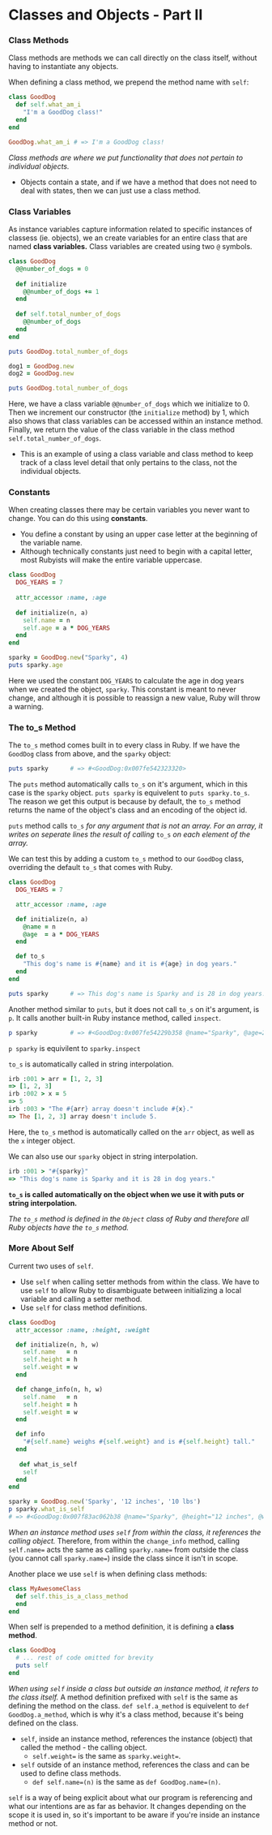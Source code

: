 # Classes and Objects - Part II

### Class Methods

Class methods are methods we can call directly on the class itself, without having to instantiate any objects. 

When defining a class method, we prepend the method name with `self`:

```ruby
class GoodDog
  def self.what_am_i
    "I'm a GoodDog class!"
  end
end

GoodDog.what_am_i # => I'm a GoodDog class!
```

*Class methods are where we put functionality that does not pertain to individual objects.*

- Objects contain a state, and if we have a method that does not need to deal with states, then we can just use a class method. 

### Class Variables

As instance variables capture information related to specific instances of classess (ie. objects), we an create variables for an entire class that are named **class variables.** Class variables are created using two `@` symbols. 

```ruby
class GoodDog
  @@number_of_dogs = 0
  
  def initialize
    @@number_of_dogs += 1
  end
  
  def self.total_number_of_dogs
    @@number_of_dogs
  end
end

puts GoodDog.total_number_of_dogs

dog1 = GoodDog.new
dog2 = GoodDog.new

puts GoodDog.total_number_of_dogs
```

Here, we have a class variable `@@number_of_dogs` which we initialize to 0. Then we increment our constructor (the `initialize` method) by 1, which also shows that class variables can be accessed within an instance method. Finally, we return the value of the class variable in the class method `self.total_number_of_dogs`. 

- This is an example of using a class variable and class method to keep track of a class level detail that only pertains to the class, not the individual objects.

### Constants

When creating classes there may be certain variables you never want to change. You can do this using **constants**. 

- You define a constant by using an upper case letter at the beginning of the variable name.
- Although technically constants just need to begin with a capital letter, most Rubyists will make the entire variable uppercase.

```ruby
class GoodDog
  DOG_YEARS = 7
  
  attr_accessor :name, :age
  
  def initialize(n, a)
    self.name = n
    self.age = a * DOG_YEARS
  end
end

sparky = GoodDog.new("Sparky", 4)
puts sparky.age
```

Here we used the constant `DOG_YEARS` to calculate the age in dog years when we created the object, `sparky`. This constant is meant to never change, and although it is possible to reassign a new value, Ruby will throw a warning.

### The to_s Method

The `to_s` method comes built in to every class in Ruby. If we have the `GoodDog` class from above, and the `sparky` object:

```ruby
puts sparky      # => #<GoodDog:0x007fe542323320>
```

The `puts` method automatically calls `to_s` on it's argument, which in this case is the `sparky` object. `puts sparky` is equivelent to `puts sparky.to_s`. The reason we get this output is because by default, the `to_s` method returns the name of the object's class and an encoding of the object id. 

`puts` method calls `to_s` *for any argument that is not an array. For an array, it writes on seperate lines the result of calling* `to_s` *on each element of the array.*

We can test this by adding a custom `to_s` method to our `GoodDog` class, overriding the default `to_s` that comes with Ruby.

```ruby
class GoodDog
  DOG_YEARS = 7

  attr_accessor :name, :age

  def initialize(n, a)
    @name = n
    @age  = a * DOG_YEARS
  end

  def to_s
    "This dog's name is #{name} and it is #{age} in dog years."
  end
end

puts sparky      # => This dog's name is Sparky and is 28 in dog years.
```

Another method similar to `puts`, but it does not call `to_s` on it's argument, is `p`. It calls another built-in Ruby instance method, called `inspect`. 

```ruby
p sparky         # => #<GoodDog:0x007fe54229b358 @name="Sparky", @age=28>
```

`p sparky` is equivilent to `sparky.inspect`

`to_s` is automatically called in string interpolation. 

```ruby
irb :001 > arr = [1, 2, 3]
=> [1, 2, 3]
irb :002 > x = 5
=> 5
irb :003 > "The #{arr} array doesn't include #{x}."
=> The [1, 2, 3] array doesn't include 5.
```

Here, the `to_s` method is automatically called on the `arr` object, as well as the `x` integer object.

We can also use our `sparky` object in string interpolation.

```ruby
irb :001 > "#{sparky}"
=> "This dog's name is Sparky and it is 28 in dog years."
```

**`to_s` is called automatically on the object when we use it with puts or string interpolation.**

*The `to_s` method is defined in the `Object` class of Ruby and therefore all Ruby objects have the `to_s` method.*

### More About Self

Current two uses of `self`.

- Use `self` when calling setter methods from within the class. We have to use `self` to allow Ruby to disambiguate between initializing a local variable and calling a setter method.
- Use `self` for class method definitions.

```ruby
class GoodDog
  attr_accessor :name, :height, :weight

  def initialize(n, h, w)
    self.name   = n
    self.height = h
    self.weight = w
  end

  def change_info(n, h, w)
    self.name   = n
    self.height = h
    self.weight = w
  end

  def info
    "#{self.name} weighs #{self.weight} and is #{self.height} tall."
  end
  
   def what_is_self
    self
  end
end

sparky = GoodDog.new('Sparky', '12 inches', '10 lbs')
p sparky.what_is_self
# => #<GoodDog:0x007f83ac062b38 @name="Sparky", @height="12 inches", @weight="10 lbs">
```

*When an instance method uses `self` from within the class, it references the calling object.* Therefore, from within the `change_info` method, calling `self.name=` acts the same as calling `sparky.name=` from outside the class (you cannot call `sparky.name=`) inside the class since it isn't in scope.

Another place we use `self` is when defining class methods:

```ruby
class MyAwesomeClass
  def self.this_is_a_class_method
  end
end
```

When self is prepended to a method definition, it is defining a **class method**. 

```ruby
class GoodDog
  # ... rest of code omitted for brevity
  puts self
end
```

*When using `self`* *inside a class* *but outside an instance method, it refers to the class itself.* A method definition prefixed with `self` is the same as defining the method on the class. `def self.a_method` is equivelent to `def GoodDog.a_method`, which is why it's a class method, because it's being defined on the class.

- `self`, inside an instance method, references the instance (object) that called the method - the calling object.
  - `self.weight=` is the same as `sparky.weight=`.
- `self` outside of an instance method, references the class and can be used to define class methods.
  - `def self.name=(n)` is the same as `def GoodDog.name=(n)`.

`self` is a way of being explicit about what our program is referencing and what our intentions are as far as behavior. It changes depending on the scope it is used in, so it's important to be aware if you're inside an instance method or not. 

